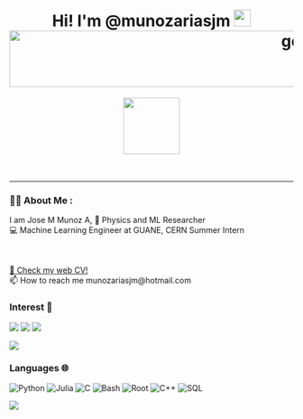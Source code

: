 
<h1 align="center">
  Hi!  I'm @munozariasjm 
  <img src="https://media.giphy.com/media/hvRJCLFzcasrR4ia7z/giphy.gif" width="30px"/>

  <img src="https://c.tenor.com/A86hwUcOp10AAAAC/black-white.gif" alt="geo" width="1000" height="100">

 </h1>
 <div id="header" align="center">
  <img src="https://media0.giphy.com/media/Qo2dupDib32rkTY4hX/giphy.gif" width="100"/>
</div>
 
 <br>
 <br>
 
 ---
### :man_technologist: About Me :
I am Jose M Munoz A, 
 🧪 Physics and ML Researcher<br>
 💻 Machine Learning Engineer at GUANE, CERN Summer Intern
 
<br>
<br>
<a href="http://munozariasjm.github.io"> 📜 Check my web CV!</a> <br>
📫 How to reach me munozariasjm@hotmail.com<br>


### Interest 👀 

[![](https://img.shields.io/badge/-⚛️%20Physics-000)]()
[![](https://img.shields.io/badge/-🦾%20MachineLearning-000)]()
[![](https://img.shields.io/badge/-📝%20NLP-000)]()



![](http://github-profile-summary-cards.vercel.app/api/cards/most-commit-language?username=munozariasjm&theme=github)



### Languages 🌐

![Python](https://img.shields.io/badge/-Python-000?&logo=Python)
![Julia](https://img.shields.io/badge/-Julia-000?&logo=Julia)
![C](https://img.shields.io/badge/-C-000?&logo=C)
![Bash](https://img.shields.io/badge/-Bash-000?&logo=Bash&logoColor=007396)
![Root](https://img.shields.io/badge/-Root-000?&logo=Root)
![C++](https://img.shields.io/badge/-C++-000?&logo=c%2b%2b&logoColor=00599C)
![SQL](https://img.shields.io/badge/-SQL-000?&logo=MySQL)

![](http://github-profile-summary-cards.vercel.app/api/cards/profile-details?username=munozariasjm&theme=github)
